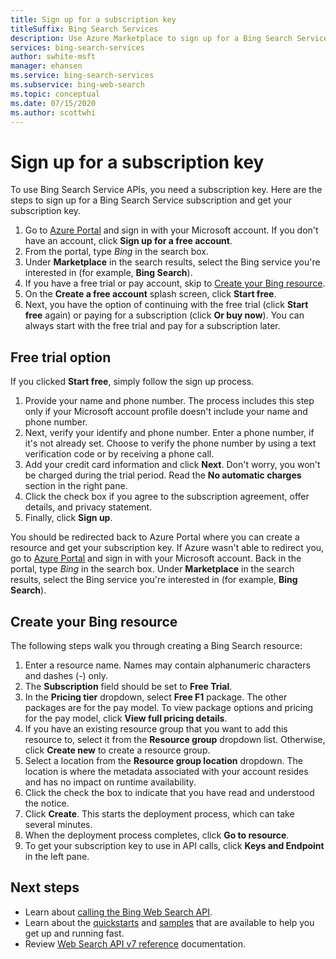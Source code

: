 ```yaml
---
title: Sign up for a subscription key
titleSuffix: Bing Search Services
description: Use Azure Marketplace to sign up for a Bing Search Service subscription and get your subscription key.
services: bing-search-services
author: swhite-msft
manager: ehansen
ms.service: bing-search-services
ms.subservice: bing-web-search
ms.topic: conceptual
ms.date: 07/15/2020
ms.author: scottwhi
---
```


# Sign up for a subscription key

<!--
To use Bing Search Service APIs, you need a subscription key. Here are the steps to sign up for a Bing Search Service subscription and get your subscription key.

1. Open a browser and navigate to <a href="https://azuremarketplace.microsoft.com/en-us/marketplace/" target="_blank">Azure Marketplace</a>.
1. Enter *Bing search* into the search box and press enter.
1. The search results will list the following Bing Search Services that you can sign up for:  
   1. Bing Search
   1. Bing Custom Search
   1. Bing Entity Search
   1. Bing Autosuggest
   1. Bing Spell Check  
1. To learn more about the services that interest you and what they offer, click the service.
1. To get a subscription for the service, click **GET IT NOW**.  
   1. To get a subscription, you must be signed in to Azure with your Microsoft account. If you don't have an account, click **Sign up for a free account**.  
1. After agreeing with the terms of use and privacy policy, click **Continue**.
1. You can get a free trial by clicking **Start free**.
1. On the next splash screen, you have the option of continuing with the free trial (click **Start free** again) or buying the subscription now (click **Or buy now**). You can always start with the free trial and buy your subscription later.

## Free trial option

If you clicked **Start free**, simply follow the sign up process.

1. The first step is to verify your identify. Enter a phone number. Choose to verify the phone number by using a text verification code or by receiving a phone call.
1. Second, verify your credit card number. You won't be charged during the trial period. Read the **No automatic charges** section in the right pane.  
   1. Add a payment method or click **Next** if Azure found a previous payment method for you.  
1. Check the box if you agree to the subscription agreement, offer details, and privacy statement.
1. Click **Sign up**.

> [!NOTE]
> You should be redirected to Azure Portal where you can create a resource and get your subscription key. If Azure wasn't able to redirect you, go to <a href="https://portal.azure.com" target="_blank">Azure Portal</a> and sign in with your Microsoft account.


### On Azure portal

1. Type *Bing* in the search box.
1. Under **Marketplace**, select the Bing service you're interested in (for example, **Bing search**).
1. To create your subscription:  
   1. Enter a resource name. Names may contain alphanumeric characters and dashes (-) only. 
   1. The **Subscription** field should be set to **Free Trial**.
   1. In the **Pricing tier** dropdown, select **Free F1** package. The other packages are for the pay model. To view package options and pricing for the pay model, click **View full pricing details**.
   1. If you have an existing resource group that you want to add this subscription to, select it from the **Resource group** dropdown list. Otherwise, click **Create new** to create a resource group.
   1. Select a location from the **Resource group location** dropdown. The location is where the metadata associated with your account resides and has no impact on runtime availability.
   1. Check the box that indicates that you have read and understood the notice.
   1. Click **Create**. This starts the deployment process, which can take several minutes.
   1. When the deployment process completes, click **Go to resource**.
   1. To get your subscription key to use in API calls, click **Keys and Endpoint** in the left pane.  

-->



<!--
## Option from Azure Portal  
-->



To use Bing Search Service APIs, you need a subscription key. Here are the steps to sign up for a Bing Search Service subscription and get your subscription key.
 
1. Go to <a href="https://portal.azure.com" target="_blank">Azure Portal</a> and sign in with your Microsoft account. If you don't have an account, click **Sign up for a free account**.
1. From the portal, type *Bing* in the search box.
1. Under **Marketplace** in the search results, select the Bing service you're interested in (for example, **Bing Search**).
1. If you have a free trial or pay account, skip to [Create your Bing resource](#create-your-bing-resource). 
1. On the **Create a free account** splash screen, click **Start free**.
1. Next, you have the option of continuing with the free trial (click **Start free** again) or paying for a subscription (click **Or buy now**). You can always start with the free trial and pay for a subscription later.


## Free trial option

If you clicked **Start free**, simply follow the sign up process.

1. Provide your name and phone number. The process includes this step only if your Microsoft account profile doesn't include your name and phone number.
1. Next, verify your identify and phone number. Enter a phone number, if it's not already set. Choose to verify the phone number by using a text verification code or by receiving a phone call.
1. Add your credit card information and click **Next**. Don't worry, you won't be charged during the trial period. Read the **No automatic charges** section in the right pane.  
1. Click the check box if you agree to the subscription agreement, offer details, and privacy statement.
1. Finally, click **Sign up**.


You should be redirected back to Azure Portal where you can create a resource and get your subscription key. If Azure wasn't able to redirect you, go to <a href="https://portal.azure.com" target="_blank">Azure Portal</a> and sign in with your Microsoft account. Back in the portal, type *Bing* in the search box. Under **Marketplace** in the search results, select the Bing service you're interested in (for example, **Bing Search**).


## Create your Bing resource

The following steps walk you through creating a Bing Search resource:  

1. Enter a resource name. Names may contain alphanumeric characters and dashes (-) only. 
1. The **Subscription** field should be set to **Free Trial**.
1. In the **Pricing tier** dropdown, select **Free F1** package. The other packages are for the pay model. To view package options and pricing for the pay model, click **View full pricing details**.
1. If you have an existing resource group that you want to add this resource to, select it from the **Resource group** dropdown list. Otherwise, click **Create new** to create a resource group.
1. Select a location from the **Resource group location** dropdown. The location is where the metadata associated with your account resides and has no impact on runtime availability.
1. Click the check the box to indicate that you have read and understood the notice.
1. Click **Create**. This starts the deployment process, which can take several minutes.
1. When the deployment process completes, click **Go to resource**.
1. To get your subscription key to use in API calls, click **Keys and Endpoint** in the left pane.  


## Next steps

- Learn about [calling the Bing Web Search API](search-the-web.md).
- Learn about the [quickstarts](quickstarts/quickstarts.md) and [samples](samples.md) that are available to help you get up and running fast.
- Review [Web Search API v7 reference](reference/endpoints.md) documentation.  

